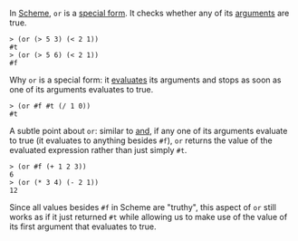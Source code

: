In [Scheme](wiki:scheme), `or` is a [special form](wiki:special-form). It checks whether any of its [arguments](wiki:argument) are true. 

    > (or (> 5 3) (< 2 1))
    #t
    > (or (> 5 6) (< 2 1))
    #f


Why `or` is a special form: it [evaluates](wiki:expression) its arguments and stops as soon as one of its arguments evaluates to true.

    > (or #f #t (/ 1 0))
    #t

A subtle point about `or`: similar to [and](wiki:and), if any one of its arguments evaluate to true (it evaluates to anything besides `#f`), `or` returns the value of the evaluated expression rather than just simply `#t`.

    > (or #f (+ 1 2 3))
    6
    > (or (* 3 4) (- 2 1))
    12

Since all values besides `#f` in Scheme are "truthy", this aspect of `or` still works as if it just returned `#t` while allowing us to make use of the value of its first argument that evaluates to true.